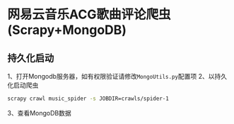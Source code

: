 # 网易云音乐ACG歌曲评论爬虫 (Scrapy+MongoDB)

## 持久化启动
1、打开Mongodb服务器，如有权限验证请修改`MongoUtils.py`配置项
2、以持久化启动爬虫
```bash
scrapy crawl music_spider -s JOBDIR=crawls/spider-1
```
3、查看MongoDB数据